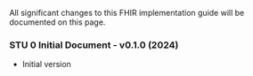 
All significant changes to this FHIR implementation guide will be documented on this page.   

### STU 0 Initial Document - v0.1.0 (2024)

* Initial version